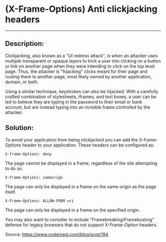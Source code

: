 # (X-Frame-Options) Anti clickjacking headers
-------

## Description:

Clickjacking, also known as a "UI redress attack", is when an attacker uses multiple
transparent or opaque layers to trick a user into clicking on a button or link on another
page when they were intending to click on the top level page. Thus, the attacker is
"hijacking" clicks meant for their page and routing them to another page, most likely
owned by another application, domain, or both.

Using a similar technique, keystrokes can also be hijacked. With a carefully crafted
combination of stylesheets, iframes, and text boxes, a user can be led to believe they
are typing in the password to their email or bank account, but are instead typing into an
invisible frame controlled by the attacker.


## Solution:

To avoid your application from being clickjacked you can add the X-frame-Options header
to your application. These headers can be configured as:

    X-frame-Options: deny

The page cannot be displayed in a frame, regardless of the site attempting to do so.

    X-Frame-Options: sameorign  

The page can only be displayed in a frame on the same origin as the page itself.

    X-Frame-Options: ALLOW-FROM uri

The page can only be displayed in a frame on the specified origin.

You may also want to consider to include "Framebreaking/Framebusting" defense for legacy
browsers that do not support X-Frame-Option headers.

Source:
https://www.codemagi.com/blog/post/194

